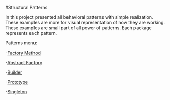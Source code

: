 #Structural Patterns

In this project presented all behavioral patterns with simple realization.
These examples are more for visual representation of how they are working.
These examples are small part of all power of patterns.
Each package represents each pattern.

Patterns menu:

-[Factory Method](src/main/java/factory)

-[Abstract Factory](src/main/java/abstract_factory)

-[Builder](src/main/java/builder)

-[Prototype](src/main/java/prototype)

-[Singleton](src/main/java/singletone)